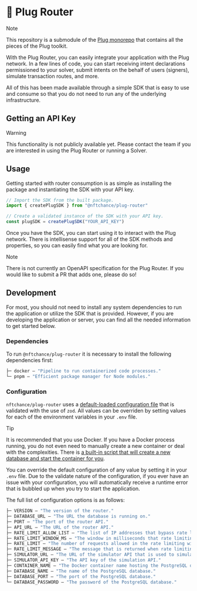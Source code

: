 # 🔌 Plug Router

> [!NOTE]
> This repository is a submodule of the [Plug monorepo](https://github.com/nftchance/plug) that contains all the pieces of the Plug toolkit.

With the Plug Router, you can easily integrate your application with the Plug network. In a few lines of code, you can start receiving intent declarations permissioned to your solver, submit intents on the behalf of users (signers), simulate transaction routes, and more.

All of this has been made available through a simple SDK that is easy to use and consume so that you do not need to run any of the underlying infrastructure.

## Getting an API Key

> [!WARNING]
> This functionality is not publicly available yet. Please contact the team if you are interested in using the Plug Router or running a Solver.

## Usage

Getting started with router consumption is as simple as installing the package and instantiating the SDK with your API key.

```typescript
// Import the SDK from the built package.
import { createPlugSDK } from "@nftchance/plug-router"

// Create a validated instance of the SDK with your API key.
const plugSDK = createPlugSDK("YOUR_API_KEY")
```

Once you have the SDK, you can start using it to interact with the Plug network. There is intellisense support for all of the SDK methods and properties, so you can easily find what you are looking for.

> [!NOTE]
> There is not currently an OpenAPI specification for the Plug Router. If you would like to submit a PR that adds one, please do so!

## Development

For most, you should not need to install any system dependencies to run the application or utilize the SDK that is provided. However, if you are developing the application or server, you can find all the needed information to get started below.

### Dependencies

To run `@nftchance/plug-router` it is necessary to install the following dependencies first:

```ml
├─ docker — "Pipeline to run containerized code processes."
└─ pnpm — "Efficient package manager for Node modules."
```

### Configuration

`nftchance/plug-router` uses a [default-loaded configuration file](/src/lib/utils/env.ts) that is validated with the use of `zod`. All values can be overriden by setting values for each of the environment variables in your `.env` file.

> [!TIP]
> It is recommended that you use Docker. If you have a Docker process running, you do not even need to manually create a new container or deal with the complexities. There is [a built-in script that will create a new database and start the container for you](/src/lib/scripts/db.ts).

You can override the default configuration of any value by setting it in your `.env` file. Due to the validate nature of the configuration, if you ever have an issue with your configuration, you will automatically receive a runtime error that is bubbled up when you try to start the application.

The full list of configuration options is as follows:

```ml
├─ VERSION — "The version of the router."
├─ DATABASE_URL — "The URL the database is running on."
├─ PORT — "The port of the router API."
├─ API_URL — "The URL of the router API."
├─ RATE_LIMIT_ALLOW_LIST — "The list of IP addresses that bypass rate limiting."
├─ RATE_LIMIT_WINDOW_MS — "The window in milliseconds that rate limiting is applied to."
├─ RATE_LIMIT — "The number of requests allowed in the rate limiting window."
├─ RATE_LIMIT_MESSAGE — "The message that is returned when rate limiting is exceeded."
├─ SIMULATOR_URL — "The URL of the simulator API that is used to simulate transactions."
├─ SIMULATOR_API_KEY — "The API key of the simulation API."
├─ CONTAINER_NAME — "The Docker container name hosting the PostgreSQL database."
├─ DATABASE_NAME — "The name of the PostgreSQL database."
├─ DATABASE_PORT — "The port of the PostgreSQL database."
└─ DATABASE_PASSWORD — "The password of the PostgreSQL database."
```
